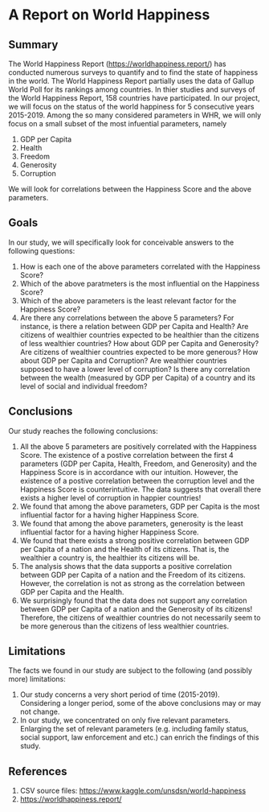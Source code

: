 # A Report on World Happiness
## Summary
The World Happiness Report (https://worldhappiness.report/) has conducted numerous surveys to quantify and to find the state of happiness in the world. The World Happiness Report partially uses the data of Gallup World Poll for its rankings among countries. In thier studies and surveys of the World Happiness Report, 158 countries have participated. In our project, we will focus on the status of the world happiness for 5 consecutive years 2015-2019. Among the so many considered parameters in WHR, we will only focus on a small subset of the most infuential parameters, namely
1. GDP per Capita
2. Health
3. Freedom
4. Generosity
5. Corruption

We will look for correlations between the Happiness Score and the above parameters.

## Goals
In our study, we will specifically look for conceivable answers to the following questions:
1. How is each one of the above parameters correlated with the Happiness Score?
2. Which of the above paratmeters is the most influential on the Happiness Score?
3. Which of the above parameters is the least relevant factor for the Happiness Score? 
4. Are there any correlations between the above 5 parameters? For instance, is there a relation between GDP per Capita and Health? Are citizens of wealthier countries expected to be healthier than the citizens of less wealthier countries? How about GDP per Capita and Generosity? Are citizens of wealthier countries expected to be more generous? How about GDP per Capita and Corruption? Are wealthier countries supposed to have a lower level of corruption? Is there any correlation between the wealth (measured by GDP per Capita) of a country and its level of social and individual freedom?  


## Conclusions
Our study reaches the following conclusions:
1. All the above 5 parameters are positively correlated with the Happiness Score. The existence of a postive correlation between the first 4 parameters (GDP per Capita, Health, Freedom, and Generosity) and the Happiness Score is in accordance with our intuition. However, the existence of a postive correlation between the corruption level and the Happiness Score is counterintuitive. The data suggests that overall there exists a higher level of corruption in happier countries! 
2. We found that among the above parameters, GDP per Capita is the most influential factor for a having higher Happiness Score.
3. We found that among the above parameters, generosity is the least influential factor for a having higher Happiness Score.
4. We found that there exists a strong positive correlation between GDP per Capita of a nation and the Health of its citizens. That is, the wealthier a country is, the healthier its citizens will be.
5. The analysis shows that the data supports a positive correlation between GDP per Capita of a nation and the Freedom of its citizens. However, the correlation is not as strong as the correlation between GDP per Capita and the Health. 
6. We surprisingly found that the data does not support any correlation between GDP per Capita of a nation and the Generosity of its citizens! Therefore, the citizens of wealthier countries do not necessarily seem to be more generous than the citizens of less wealthier countries.

## Limitations
The facts we found in our study are subject to the following (and possibly more) limitations:
1. Our study concerns a very short period of time (2015-2019). Considering a longer period, some of the above conclusions may or may not change.
2. In our study, we concentrated on only five relevant parameters. Enlarging the set of relevant parameters (e.g. including family status, social support, law enforcement and etc.) can enrich the findings of this study.

## References
1. CSV source files: https://www.kaggle.com/unsdsn/world-happiness
2. https://worldhappiness.report/
